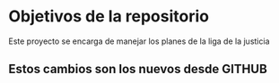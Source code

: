# Objetivos de la repositorio

Este proyecto se encarga de manejar los planes de la liga de la justicia

## Estos cambios son los nuevos desde GITHUB
